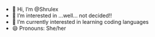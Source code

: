 - 👋 Hi, I’m @Shrulex
- 👀 I’m interested in ...well... not decided!!
- 🌱 I’m currently interested in learning coding languages
- 😄 Pronouns: She/her
  

<!---
Shrulex/Shrulex is a ✨ special ✨ repository because its `README.md` (this file) appears on your GitHub profile.
You can click the Preview link to take a look at your changes.
--->
